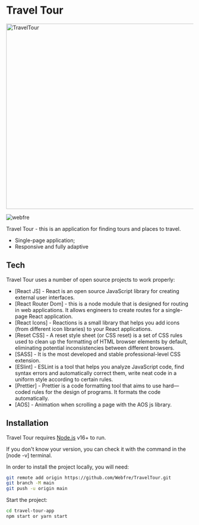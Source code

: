 # Travel Tour

<img src="https://i.pinimg.com/originals/9e/5c/77/9e5c77872f818509afc1766a86c9a68b.gif" height="500" width="1000" alt="TravelTour" />

<p align="left"> <img src="https://komarev.com/ghpvc/?username=webfre&label=Profile%20views&color=0e75b6&style=flat" alt="webfre" /> </p>

Travel Tour - this is an application for finding tours and places to travel.

- Single-page application;
- Responsive and fully adaptive

## Tech

Travel Tour uses a number of open source projects to work properly:

- [React JS] - React is an open source JavaScript library for creating external user interfaces.
- [React Router Dom] - this is a node module that is designed for routing in web applications. It allows engineers to create routes for a single-page React application.
- [React Icons] - Reactions is a small library that helps you add icons (from different icon libraries) to your React applications.
- [Reset CSS] - A reset style sheet (or CSS reset) is a set of CSS rules used to clean up the formatting of HTML browser elements by default, eliminating potential inconsistencies between different browsers.
- [SASS] - It is the most developed and stable professional-level CSS extension.
- [ESlint] - ESLint is a tool that helps you analyze JavaScript code, find syntax errors and automatically correct them, write neat code in a uniform style according to certain rules.
- [Prettier] - Prettier is a code formatting tool that aims to use hard—coded rules for the design of programs. It formats the code automatically.
- [AOS] - Animation when scrolling a page with the AOS js library.

## Installation

Travel Tour requires [Node.js](https://nodejs.org/) v16+ to run.

If you don't know your version, you can check it with the command in the [node -v] terminal.

In order to install the project locally, you will need:

```sh
git remote add origin https://github.com/Webfre/TravelTour.git
git branch -M main
git push -u origin main
```

Start the project:

```sh
cd travel-tour-app
npm start or yarn start
```
